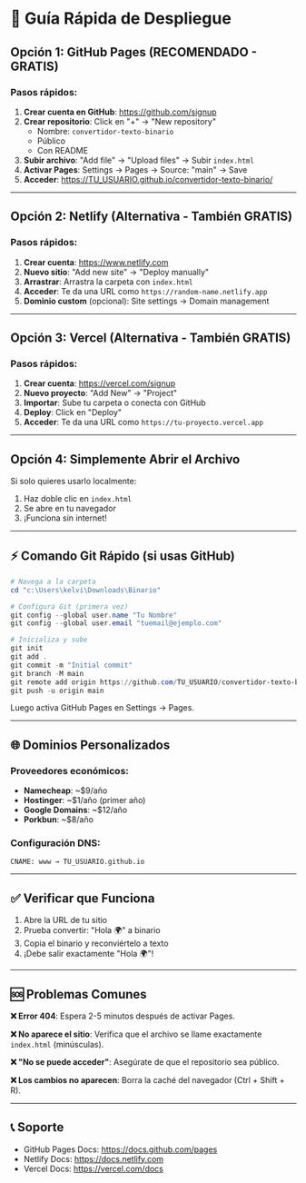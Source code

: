 # 🚀 Guía Rápida de Despliegue

## Opción 1: GitHub Pages (RECOMENDADO - GRATIS)

### Pasos rápidos:

1. **Crear cuenta en GitHub**: https://github.com/signup
2. **Crear repositorio**: Click en "+" → "New repository"
   - Nombre: `convertidor-texto-binario`
   - Público
   - Con README
3. **Subir archivo**: "Add file" → "Upload files" → Subir `index.html`
4. **Activar Pages**: Settings → Pages → Source: "main" → Save
5. **Acceder**: https://TU_USUARIO.github.io/convertidor-texto-binario/

---

## Opción 2: Netlify (Alternativa - También GRATIS)

### Pasos rápidos:

1. **Crear cuenta**: https://www.netlify.com
2. **Nuevo sitio**: "Add new site" → "Deploy manually"
3. **Arrastrar**: Arrastra la carpeta con `index.html`
4. **Acceder**: Te da una URL como `https://random-name.netlify.app`
5. **Dominio custom** (opcional): Site settings → Domain management

---

## Opción 3: Vercel (Alternativa - También GRATIS)

### Pasos rápidos:

1. **Crear cuenta**: https://vercel.com/signup
2. **Nuevo proyecto**: "Add New" → "Project"
3. **Importar**: Sube tu carpeta o conecta con GitHub
4. **Deploy**: Click en "Deploy"
5. **Acceder**: Te da una URL como `https://tu-proyecto.vercel.app`

---

## Opción 4: Simplemente Abrir el Archivo

Si solo quieres usarlo localmente:

1. Haz doble clic en `index.html`
2. Se abre en tu navegador
3. ¡Funciona sin internet!

---

## ⚡ Comando Git Rápido (si usas GitHub)

```powershell
# Navega a la carpeta
cd "c:\Users\kelvi\Downloads\Binario"

# Configura Git (primera vez)
git config --global user.name "Tu Nombre"
git config --global user.email "tuemail@ejemplo.com"

# Inicializa y sube
git init
git add .
git commit -m "Initial commit"
git branch -M main
git remote add origin https://github.com/TU_USUARIO/convertidor-texto-binario.git
git push -u origin main
```

Luego activa GitHub Pages en Settings → Pages.

---

## 🌐 Dominios Personalizados

### Proveedores económicos:
- **Namecheap**: ~$9/año
- **Hostinger**: ~$1/año (primer año)
- **Google Domains**: ~$12/año
- **Porkbun**: ~$8/año

### Configuración DNS:
```
CNAME: www → TU_USUARIO.github.io
```

---

## ✅ Verificar que Funciona

1. Abre la URL de tu sitio
2. Prueba convertir: "Hola 🌍" a binario
3. Copia el binario y reconviértelo a texto
4. ¡Debe salir exactamente "Hola 🌍"!

---

## 🆘 Problemas Comunes

**❌ Error 404**: Espera 2-5 minutos después de activar Pages.

**❌ No aparece el sitio**: Verifica que el archivo se llame exactamente `index.html` (minúsculas).

**❌ "No se puede acceder"**: Asegúrate de que el repositorio sea público.

**❌ Los cambios no aparecen**: Borra la caché del navegador (Ctrl + Shift + R).

---

## 📞 Soporte

- GitHub Pages Docs: https://docs.github.com/pages
- Netlify Docs: https://docs.netlify.com
- Vercel Docs: https://vercel.com/docs

